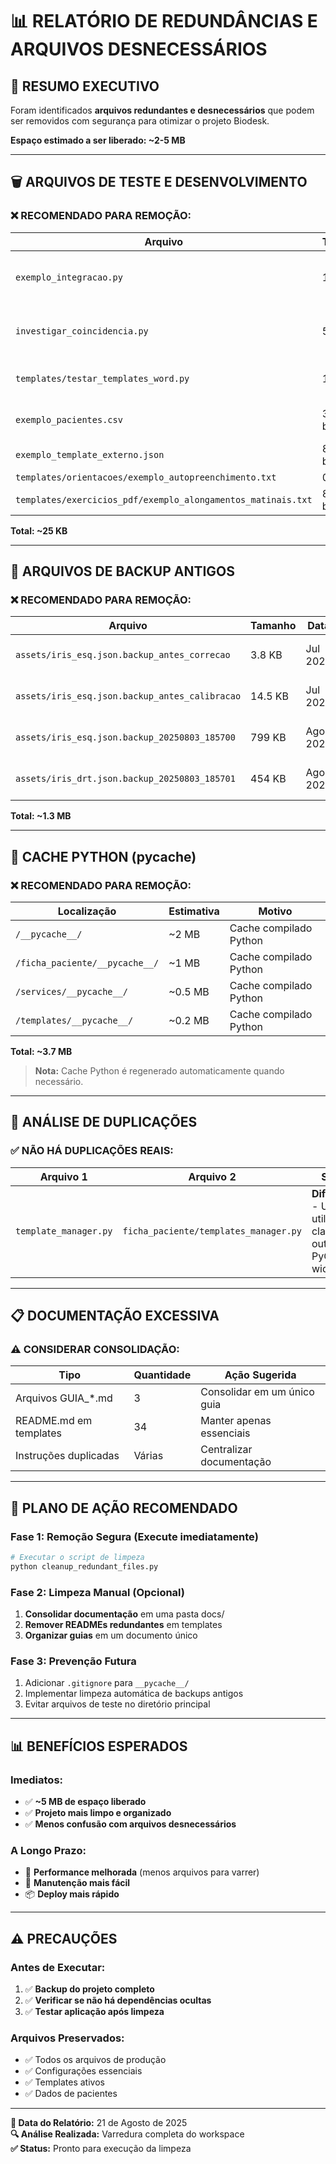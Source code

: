 # 📊 RELATÓRIO DE REDUNDÂNCIAS E ARQUIVOS DESNECESSÁRIOS

## 🎯 **RESUMO EXECUTIVO**

Foram identificados **arquivos redundantes e desnecessários** que podem ser removidos com segurança para otimizar o projeto Biodesk.

**Espaço estimado a ser liberado: ~2-5 MB**

---

## 🗑️ **ARQUIVOS DE TESTE E DESENVOLVIMENTO**

### ❌ **RECOMENDADO PARA REMOÇÃO:**

| Arquivo | Tamanho | Motivo |
|---------|---------|--------|
| `exemplo_integracao.py` | 18 KB | Exemplo de integração não usado em produção |
| `investigar_coincidencia.py` | 5 KB | Script de investigação de dados específicos |
| `templates/testar_templates_word.py` | 1.5 KB | Arquivo de teste de templates |
| `exemplo_pacientes.csv` | 385 bytes | Dados de exemplo desnecessários |
| `exemplo_template_externo.json` | 802 bytes | Template de exemplo |
| `templates/orientacoes/exemplo_autopreenchimento.txt` | 0 bytes | **Arquivo vazio!** |
| `templates/exercicios_pdf/exemplo_alongamentos_matinais.txt` | 830 bytes | Exemplo desnecessário |

**Total: ~25 KB**

---

## 💾 **ARQUIVOS DE BACKUP ANTIGOS**

### ❌ **RECOMENDADO PARA REMOÇÃO:**

| Arquivo | Tamanho | Data | Motivo |
|---------|---------|------|--------|
| `assets/iris_esq.json.backup_antes_correcao` | 3.8 KB | Jul 2025 | Backup muito antigo |
| `assets/iris_esq.json.backup_antes_calibracao` | 14.5 KB | Jul 2025 | Backup muito antigo |
| `assets/iris_esq.json.backup_20250803_185700` | 799 KB | Ago 2025 | Backup automático antigo |
| `assets/iris_drt.json.backup_20250803_185701` | 454 KB | Ago 2025 | Backup automático antigo |

**Total: ~1.3 MB**

---

## 🐍 **CACHE PYTHON (__pycache__)**

### ❌ **RECOMENDADO PARA REMOÇÃO:**

| Localização | Estimativa | Motivo |
|-------------|------------|--------|
| `/__pycache__/` | ~2 MB | Cache compilado Python |
| `/ficha_paciente/__pycache__/` | ~1 MB | Cache compilado Python |
| `/services/__pycache__/` | ~0.5 MB | Cache compilado Python |
| `/templates/__pycache__/` | ~0.2 MB | Cache compilado Python |

**Total: ~3.7 MB**

> **Nota:** Cache Python é regenerado automaticamente quando necessário.

---

## 📁 **ANÁLISE DE DUPLICAÇÕES**

### ✅ **NÃO HÁ DUPLICAÇÕES REAIS:**

| Arquivo 1 | Arquivo 2 | Status |
|-----------|-----------|---------|
| `template_manager.py` | `ficha_paciente/templates_manager.py` | **Diferentes** - Um é utility class, outro é PyQt6 widget |

---

## 📋 **DOCUMENTAÇÃO EXCESSIVA**

### ⚠️ **CONSIDERAR CONSOLIDAÇÃO:**

| Tipo | Quantidade | Ação Sugerida |
|------|------------|---------------|
| Arquivos GUIA_*.md | 3 | Consolidar em um único guia |
| README.md em templates | 34 | Manter apenas essenciais |
| Instruções duplicadas | Várias | Centralizar documentação |

---

## 🎯 **PLANO DE AÇÃO RECOMENDADO**

### **Fase 1: Remoção Segura (Execute imediatamente)**
```bash
# Executar o script de limpeza
python cleanup_redundant_files.py
```

### **Fase 2: Limpeza Manual (Opcional)**
1. **Consolidar documentação** em uma pasta docs/
2. **Remover READMEs redundantes** em templates
3. **Organizar guias** em um documento único

### **Fase 3: Prevenção Futura**
1. Adicionar `.gitignore` para `__pycache__/`
2. Implementar limpeza automática de backups antigos
3. Evitar arquivos de teste no diretório principal

---

## 📊 **BENEFÍCIOS ESPERADOS**

### **Imediatos:**
- ✅ **~5 MB de espaço liberado**
- ✅ **Projeto mais limpo e organizado**
- ✅ **Menos confusão com arquivos desnecessários**

### **A Longo Prazo:**
- 🚀 **Performance melhorada** (menos arquivos para varrer)
- 🧹 **Manutenção mais fácil**
- 📦 **Deploy mais rápido**

---

## ⚠️ **PRECAUÇÕES**

### **Antes de Executar:**
1. ✅ **Backup do projeto completo**
2. ✅ **Verificar se não há dependências ocultas**
3. ✅ **Testar aplicação após limpeza**

### **Arquivos Preservados:**
- ✅ Todos os arquivos de produção
- ✅ Configurações essenciais
- ✅ Templates ativos
- ✅ Dados de pacientes

---

**📅 Data do Relatório:** 21 de Agosto de 2025  
**🔍 Análise Realizada:** Varredura completa do workspace  
**✅ Status:** Pronto para execução da limpeza
